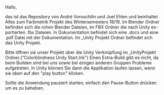 Hallo,

das ist das Repository von André Voroschilin und Joel Ehlen und beinhaltet
Alles zum Farbmetrik Projekt des Wintersemesters 18/19. Im Blender Ordner
befinden sich die rohen Blender Dateien, im FBX Ordner die nach Unity ex-
portierten .fbx Dateien. In Dokumentation befindet sich eine .docx und
eine .pdf Datei mit der Dokumentation. Im _Unity Projekt Ordner befindet 
sich das Unity Projekt. 

Bitte öffnen sie unser Projekt über die Unity Verknüpfung im _UnityProjekt Ordner.("Colorblindness Unity Start.lnk")
Einen Extra-Build gibt es nicht, da beim Builden sind bei uns sowie bei einigen anderen Gruppen Probleme aufgetreten.
In Unity können Sie dann die Applikation laufen lassen, wenn sie 
oben auf den "play button" klicken. 

Sollte die Anwendung pausiert starten, einfach den Pause-Button drücken um es zu beheben. 

